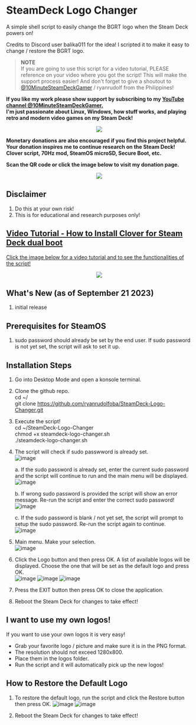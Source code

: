 # SteamDeck Logo Changer

A simple shell script to easily change the BGRT logo when the Steam Deck powers on!

Credits to Discord user balika011 for the idea! I scripted it to make it easy to change / restore the BGRT logo.

> **NOTE**\
> If you are going to use this script for a video tutorial, PLEASE reference on your video where you got the script! This will make the support process easier!
> And don't forget to give a shoutout to [@10MinuteSteamDeckGamer](https://www.youtube.com/@10MinuteSteamDeckGamer/) / ryanrudolf from the Philippines!
>

<b> If you like my work please show support by subscribing to my [YouTube channel @10MinuteSteamDeckGamer.](https://www.youtube.com/@10MinuteSteamDeckGamer/) </b> <br>
<b> I'm just passionate about Linux, Windows, how stuff works, and playing retro and modern video games on my Steam Deck! </b>
<p align="center">
<a href="https://www.youtube.com/@10MinuteSteamDeckGamer/"> <img src="https://github.com/ryanrudolfoba/SteamDeck-Clover-dualboot/blob/main/10minute.png"/> </a>
</p>

<b>Monetary donations are also encouraged if you find this project helpful. Your donation inspires me to continue research on the Steam Deck! Clover script, 70Hz mod, SteamOS microSD, Secure Boot, etc.</b>

<b>Scan the QR code or click the image below to visit my donation page.</b>

<p align="center">
<a href="https://www.paypal.com/donate/?business=VSMP49KYGADT4&no_recurring=0&item_name=Your+donation+inspires+me+to+continue+research+on+the+Steam+Deck%21%0AClover+script%2C+70Hz+mod%2C+SteamOS+microSD%2C+Secure+Boot%2C+etc.%0A%0A&currency_code=CAD"> <img src="https://github.com/ryanrudolfoba/SteamDeck-Clover-dualboot/blob/main/QRCode.png"/> </a>
</p>

## Disclaimer
1. Do this at your own risk!
2. This is for educational and research purposes only!

## [Video Tutorial - How to Install Clover for Steam Deck dual boot](https://www.youtube.com/watch?v=heo2yFycnsM)
[Click the image below for a video tutorial and to see the functionalities of the script!](https://www.youtube.com/watch?v=heo2yFycnsM)
</b>
<p align="center">
<a href="https://www.youtube.com/watch?v=heo2yFycnsM"> <img src="https://github.com/ryanrudolfoba/SteamDeck-Clover-dualboot/blob/main/banner.png"/> </a>
</p>

## What's New (as of September 21 2023)
1. initial release

## Prerequisites for SteamOS
1. sudo password should already be set by the end user. If sudo password is not yet set, the script will ask to set it up.

## Installation Steps
1. Go into Desktop Mode and open a konsole terminal.
2. Clone the github repo. \
   cd ~/ \
   git clone https://github.com/ryanrudolfoba/SteamDeck-Logo-Changer.git
3. Execute the script! \
   cd ~/SteamDeck-Logo-Changer \
   chmod +x steamdeck-logo-changer.sh \
   ./steamdeck-logo-changer.sh
   
4. The script will check if sudo passwword is already set.\
![image](https://github.com/ryanrudolfoba/SteamDeck-dualboot/assets/98122529/3598af4f-c6b5-46f3-812e-9180f0bcc5a5)

   a. If the sudo password is already set, enter the current sudo password and the script will continue to run and the main menu will be displayed. \
   ![image](https://github.com/ryanrudolfoba/SteamDeck-dualboot/assets/98122529/143d5f8b-1ead-48fb-9e60-cb2d33bf932b)


   b. If wrong sudo password is provided the script will show an error message. Re-run the script and enter the correct sudo password!\
![image](https://github.com/ryanrudolfoba/SteamDeck-dualboot/assets/98122529/9aacd5d1-730f-4da5-9f68-ad6a435f8779)

         
   c. If the sudo password is blank / not yet set, the script will prompt to setup the sudo password. Re-run the script again to continue.\
![image](https://github.com/ryanrudolfoba/SteamDeck-dualboot/assets/98122529/d927ab36-269b-4a2f-8f3d-4e68d5cea0d9)

5. Main menu. Make your selection.\
![image](https://github.com/ryanrudolfoba/SteamDeck-dualboot/assets/98122529/0d43f526-c906-4b7a-9b7f-a4bada95c06d)

6. Click the Logo button and then press OK. A list of available logos will be displayed. Choose the one that will be set as the default logo and press OK. \
![image](https://github.com/ryanrudolfoba/SteamDeck-dualboot/assets/98122529/7cba1f86-86f7-4e44-89ae-5bba470d1bf7)
![image](https://github.com/ryanrudolfoba/SteamDeck-dualboot/assets/98122529/28a16b99-27f3-4130-b2f0-642b3add16e1)
![image](https://github.com/ryanrudolfoba/SteamDeck-dualboot/assets/98122529/13896acd-d4ae-46d7-ae05-1c882c464a16)
     
8. Press the EXIT button then press OK to close the application.
9. Reboot the Steam Deck for changes to take effect! 

## I want to use my own logos!
If you want to use your own logos it is very easy!
* Grab your favorite logo / picture and make sure it is in the PNG format.
* The resolution should not exceed 1280x800.
* Place them in the logos folder.
* Run the script and it will automatically pick up the new logos!

## How to Restore the Default Logo
1. To restore the default logo, run the script and click the Restore button then press OK.
![image](https://github.com/ryanrudolfoba/SteamDeck-dualboot/assets/98122529/3d32c1e3-4fca-40f1-9897-76f4d016a851)
![image](https://github.com/ryanrudolfoba/SteamDeck-dualboot/assets/98122529/8f6be37e-09cc-4746-86e1-c6daff03a35d)

2. Reboot the Steam Deck for changes to take effect!
